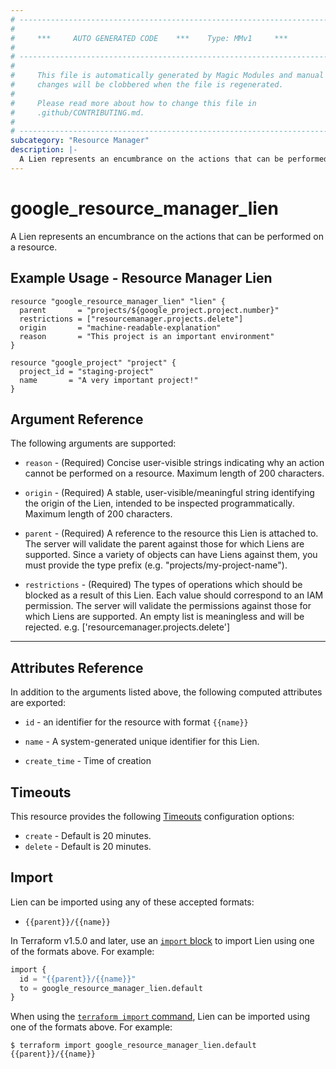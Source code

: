```yaml
---
# ----------------------------------------------------------------------------
#
#     ***     AUTO GENERATED CODE    ***    Type: MMv1     ***
#
# ----------------------------------------------------------------------------
#
#     This file is automatically generated by Magic Modules and manual
#     changes will be clobbered when the file is regenerated.
#
#     Please read more about how to change this file in
#     .github/CONTRIBUTING.md.
#
# ----------------------------------------------------------------------------
subcategory: "Resource Manager"
description: |-
  A Lien represents an encumbrance on the actions that can be performed on a resource.
---
```


# google_resource_manager_lien

A Lien represents an encumbrance on the actions that can be performed on a resource.



## Example Usage - Resource Manager Lien


```hcl
resource "google_resource_manager_lien" "lien" {
  parent       = "projects/${google_project.project.number}"
  restrictions = ["resourcemanager.projects.delete"]
  origin       = "machine-readable-explanation"
  reason       = "This project is an important environment"
}

resource "google_project" "project" {
  project_id = "staging-project"
  name       = "A very important project!"
}
```

## Argument Reference

The following arguments are supported:


* `reason` -
  (Required)
  Concise user-visible strings indicating why an action cannot be performed
  on a resource. Maximum length of 200 characters.

* `origin` -
  (Required)
  A stable, user-visible/meaningful string identifying the origin
  of the Lien, intended to be inspected programmatically. Maximum length of
  200 characters.

* `parent` -
  (Required)
  A reference to the resource this Lien is attached to.
  The server will validate the parent against those for which Liens are supported.
  Since a variety of objects can have Liens against them, you must provide the type
  prefix (e.g. "projects/my-project-name").

* `restrictions` -
  (Required)
  The types of operations which should be blocked as a result of this Lien.
  Each value should correspond to an IAM permission. The server will validate
  the permissions against those for which Liens are supported.  An empty
  list is meaningless and will be rejected.
  e.g. ['resourcemanager.projects.delete']


- - -



## Attributes Reference

In addition to the arguments listed above, the following computed attributes are exported:

* `id` - an identifier for the resource with format `{{name}}`

* `name` -
  A system-generated unique identifier for this Lien.

* `create_time` -
  Time of creation


## Timeouts

This resource provides the following
[Timeouts](https://developer.hashicorp.com/terraform/plugin/sdkv2/resources/retries-and-customizable-timeouts) configuration options:

- `create` - Default is 20 minutes.
- `delete` - Default is 20 minutes.

## Import


Lien can be imported using any of these accepted formats:

* `{{parent}}/{{name}}`


In Terraform v1.5.0 and later, use an [`import` block](https://developer.hashicorp.com/terraform/language/import) to import Lien using one of the formats above. For example:

```tf
import {
  id = "{{parent}}/{{name}}"
  to = google_resource_manager_lien.default
}
```

When using the [`terraform import` command](https://developer.hashicorp.com/terraform/cli/commands/import), Lien can be imported using one of the formats above. For example:

```
$ terraform import google_resource_manager_lien.default {{parent}}/{{name}}
```
